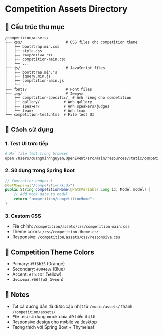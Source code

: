 # Competition Assets Directory

## 📁 Cấu trúc thư mục
```
/competition/assets/
├── css/                    # CSS files cho competition theme
│   ├── bootstrap.min.css
│   ├── style.css
│   ├── responsive.css
│   ├── competition-main.css
│   └── ...
├── js/                     # JavaScript files
│   ├── bootstrap.min.js
│   ├── jquery.min.js
│   ├── competition-main.js
│   └── ...
├── fonts/                  # Font files
├── img/                    # Images
│   ├── competition-specific/  # Ảnh riêng cho competition
│   ├── gallery/           # Ảnh gallery
│   ├── speaker/           # Ảnh speakers/judges
│   └── team/              # Ảnh team
└── competition-test.html  # File test UI
```

## 🎯 Cách sử dụng

### 1. Test UI trực tiếp
```bash
# Mở file test trong browser
open /Users/quangminhnguyen/OpenEvent/src/main/resources/static/competition/assets/competition-test.html
```

### 2. Sử dụng trong Spring Boot
```java
// Controller endpoint
@GetMapping("/competition/{id}")
public String competitionHome(@PathVariable Long id, Model model) {
    // Add mock data to model
    return "competition/competitionHome";
}
```

### 3. Custom CSS
- File chính: `/competition/assets/css/competition-main.css`
- Theme colors: `/css/competition-theme.css`
- Responsive: `/competition/assets/css/responsive.css`

## 🎨 Competition Theme Colors
- Primary: `#ff6b35` (Orange)
- Secondary: `#004e89` (Blue)
- Accent: `#ffd23f` (Yellow)
- Success: `#06ffa5` (Green)

## 📝 Notes
- Tất cả đường dẫn đã được cập nhật từ `/music/assets/` thành `/competition/assets/`
- File test sử dụng mock data để hiển thị UI
- Responsive design cho mobile và desktop
- Tương thích với Spring Boot + Thymeleaf